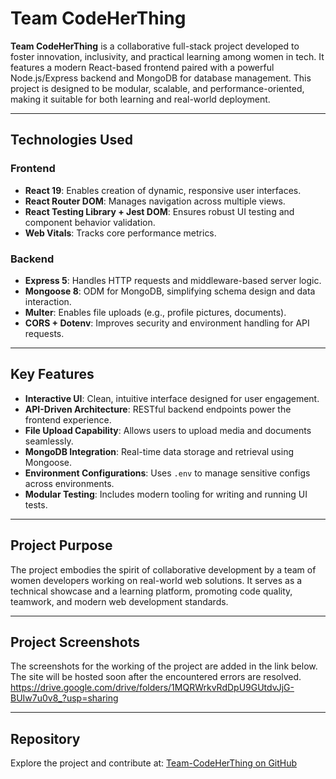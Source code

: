 # Team CodeHerThing

**Team CodeHerThing** is a collaborative full-stack project developed to foster innovation, inclusivity, and practical learning among women in tech. It features a modern React-based frontend paired with a powerful Node.js/Express backend and MongoDB for database management. This project is designed to be modular, scalable, and performance-oriented, making it suitable for both learning and real-world deployment.

---

## Technologies Used

### Frontend
- **React 19**: Enables creation of dynamic, responsive user interfaces.
- **React Router DOM**: Manages navigation across multiple views.
- **React Testing Library + Jest DOM**: Ensures robust UI testing and component behavior validation.
- **Web Vitals**: Tracks core performance metrics.

### Backend
- **Express 5**: Handles HTTP requests and middleware-based server logic.
- **Mongoose 8**: ODM for MongoDB, simplifying schema design and data interaction.
- **Multer**: Enables file uploads (e.g., profile pictures, documents).
- **CORS + Dotenv**: Improves security and environment handling for API requests.

---

## Key Features

- **Interactive UI**: Clean, intuitive interface designed for user engagement.
- **API-Driven Architecture**: RESTful backend endpoints power the frontend experience.
- **File Upload Capability**: Allows users to upload media and documents seamlessly.
- **MongoDB Integration**: Real-time data storage and retrieval using Mongoose.
- **Environment Configurations**: Uses `.env` to manage sensitive configs across environments.
- **Modular Testing**: Includes modern tooling for writing and running UI tests.

---

## Project Purpose

The project embodies the spirit of collaborative development by a team of women developers working on real-world web solutions. It serves as a technical showcase and a learning platform, promoting code quality, teamwork, and modern web development standards.

---

## Project Screenshots

The screenshots for the working of the project are added in the link below. The site will be hosted soon after the encountered errors are resolved.
https://drive.google.com/drive/folders/1MQRWrkvRdDpU9GUtdvJjG-BUIw7u0v8_?usp=sharing

---

## Repository

Explore the project and contribute at: [Team-CodeHerThing on GitHub](https://github.com/AditiiSharma2204/Team-CodeHerThing)
